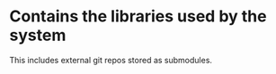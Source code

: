 # Contains the libraries used by the system

This includes external git repos stored as submodules.


